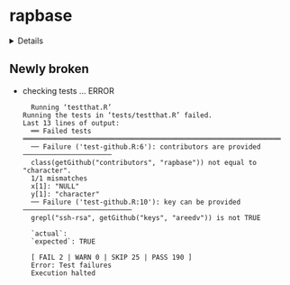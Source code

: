 # rapbase

<details>

* Version: 1.23.0
* GitHub: https://github.com/Rapporteket/rapbase
* Source code: https://github.com/cran/rapbase
* Date/Publication: 2022-08-17 14:20:02 UTC
* Number of recursive dependencies: 110

Run `revdepcheck::cloud_details(, "rapbase")` for more info

</details>

## Newly broken

*   checking tests ... ERROR
    ```
      Running ‘testthat.R’
    Running the tests in ‘tests/testthat.R’ failed.
    Last 13 lines of output:
      ══ Failed tests ════════════════════════════════════════════════════════════════
      ── Failure ('test-github.R:6'): contributors are provided ──────────────────────
      class(getGithub("contributors", "rapbase")) not equal to "character".
      1/1 mismatches
      x[1]: "NULL"
      y[1]: "character"
      ── Failure ('test-github.R:10'): key can be provided ───────────────────────────
      grepl("ssh-rsa", getGithub("keys", "areedv")) is not TRUE
      
      `actual`:       
      `expected`: TRUE
      
      [ FAIL 2 | WARN 0 | SKIP 25 | PASS 190 ]
      Error: Test failures
      Execution halted
    ```

